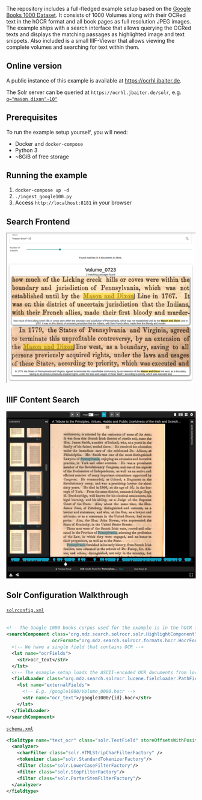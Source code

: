 The repository includes a full-fledged example setup based on the [Google
Books 1000 Dataset](http://yaroslavvb.blogspot.com/2011/11/google1000-dataset_09.html).
It consists of 1000 Volumes along with their OCRed text in the hOCR format
and all book pages as full resolution JPEG images. The example ships with a
search interface that allows querying the OCRed texts and displays the
matching passages as highlighted image and text snippets. Also included is a
small IIIF-Viewer that allows viewing the complete volumes and searching for
text within them.

## Online version

A public instance of this example is available at https://ocrhl.jbaiter.de.

The Solr server can be queried at `https://ocrhl.jbaiter.de/solr`, e.g.
[`q="mason dixon"~10"`](https://ocrhl.jbaiter.de/solr/ocrtest/select?df=ocr_text&hl.fl=ocr_text&hl.snippets=10&hl.weightMatches=true&hl=on&q=%22mason+dixon%22%7E10)


## Prerequisites

To run the example setup yourself, you will need:

- Docker and `docker-compose`
- Python 3
- ~8GiB of free storage

## Running the example

1. `docker-compose up -d`
2. `./ingest_google100.py`
3. Access `http://localhost:8181` in your browser

## Search Frontend

![Search Frontend](img/example_search.png)

## IIIF Content Search

![IIIF Viewer with Content Search](img/example_iiifsearch.png)

## Solr Configuration Walkthrough

[`solrconfig.xml`](https://github.com/dbmdz/solr-ocrhighlighting/blob/master/example/solr/ocrtest/conf/solrconfig.xml)
```xml

<!-- The Google 1000 books corpus used for the example is in the hOCR format -->
<searchComponent class="org.mdz.search.solrocr.solr.HighlightComponent" name="ocrHighlight"
                 ocrFormat="org.mdz.search.solrocr.formats.hocr.HocrFormat">
  <!-- We have a single field that contains OCR -->
  <lst name="ocrFields">
    <str>ocr_text</str>
  </lst>
  <!-- The example setup loads the ASCII-encoded OCR documents from local storage -->
  <fieldLoader class="org.mdz.search.solrocr.lucene.fieldloader.PathFieldLoader" encoding="ascii">
    <lst name="externalFields">
      <!-- E.g. /google1000/Volume_0000.hocr -->
      <str name="ocr_text">/google1000/{id}.hocr</str>
    </lst>
  </fieldLoader>
</searchComponent>
```

[`schema.xml`](https://github.com/dbmdz/solr-ocrhighlighting/blob/master/example/solr/ocrtest/conf/schema.xml)
```xml
<fieldtype name="text_ocr" class="solr.TextField" storeOffsetsWithPositions="true" termVectors="true">
  <analyzer>
    <charFilter class="solr.HTMLStripCharFilterFactory" />
    <tokenizer class="solr.StandardTokenizerFactory"/>
    <filter class="solr.LowerCaseFilterFactory"/>
    <filter class="solr.StopFilterFactory"/>
    <filter class="solr.PorterStemFilterFactory"/>
  </analyzer>
</fieldtype>
```